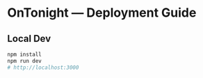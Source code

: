 # OnTonight — Deployment Guide

## Local Dev
```bash
npm install
npm run dev
# http://localhost:3000

